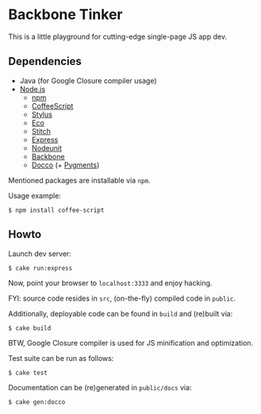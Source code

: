 # Backbone Tinker

This is a little playground for cutting-edge single-page JS app dev.

## Dependencies

* Java (for Google Closure compiler usage)
* [Node.js](https://github.com/ry/node)
  * [npm](https://github.com/isaacs/npm)
  * [CoffeeScript](https://github.com/jashkenas/coffee-script)
  * [Stylus](https://github.com/LearnBoost/stylus)
  * [Eco](https://github.com/sstephenson/eco)
  * [Stitch](https://github.com/sstephenson/stitch)
  * [Express](https://github.com/visionmedia/express)
  * [Nodeunit](https://github.com/caolan/nodeunit)
  * [Backbone](https://github.com/documentcloud/backbone)
  * [Docco](https://github.com/jashkenas/docco) (+ [Pygments](http://pygments.org/download/))

Mentioned packages are installable via `npm`.

Usage example:

    $ npm install coffee-script

## Howto

Launch dev server:

    $ cake run:express

Now, point your browser to `localhost:3333` and enjoy hacking.

FYI: source code resides in `src`, (on-the-fly) compiled code in `public`.

Additionally, deployable code can be found in `build` and (re)built via:

    $ cake build

BTW, Google Closure compiler is used for JS minification and optimization.

Test suite can be run as follows:

    $ cake test

Documentation can be (re)generated in `public/docs` via:

    $ cake gen:docco
